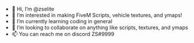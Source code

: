 - 👋 Hi, I’m @zselite
- 👀 I’m interested in making FiveM Scripts, vehicle textures, and ymaps!
- 🌱 I’m currently learning coding in general
- 💞️ I’m looking to collaborate on anything like scripts, textures, and ymaps
- 📫 You can reach me on discord ZS#9999

<!---
zselite/zselite is a ✨ special ✨ repository because its `README.md` (this file) appears on your GitHub profile.
You can click the Preview link to take a look at your changes.
--->
